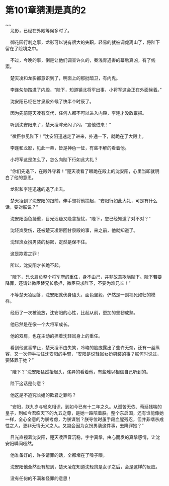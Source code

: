 # 第101章猜测是真的2
~~<br>&nbsp;&nbsp;&nbsp;&nbsp;龙影，已经在外殿等候多时了。<br><br>&nbsp;&nbsp;&nbsp;&nbsp;御花园行刺之事，龙影可以说有很大的失职，轻易的就被调虎离山了，将陛下留在了险境之中。<br><br>&nbsp;&nbsp;&nbsp;&nbsp;不过，今晚的事，倒是让他们调查许久的，秦浅青遇害的幕后真凶，有了线索。<br><br>&nbsp;&nbsp;&nbsp;&nbsp;楚天凌和龙影都意识到了，明面上的那批暗卫，有内鬼。<br><br>&nbsp;&nbsp;&nbsp;&nbsp;李连匆匆踏进了内殿，“陛下，知道镇北将军出事，小将军这会正在外面候着。”<br><br>&nbsp;&nbsp;&nbsp;&nbsp;沈安阳已经在甘泉殿外候了快半个时辰了。<br><br>&nbsp;&nbsp;&nbsp;&nbsp;因为先前楚天凌有交代，任何人都不可以进入内殿，李连才没敢禀报。<br><br>&nbsp;&nbsp;&nbsp;&nbsp;听到沈安阳来了，楚天凌眸光闪了闪，“宣他进来！”<br><br>&nbsp;&nbsp;&nbsp;&nbsp;“微臣参见陛下！”沈安阳迅速走了进来，扑通一下，就跪在了大殿上。<br><br>&nbsp;&nbsp;&nbsp;&nbsp;李连和龙影，见此一幕，皆是神色一怔，有些不解的看着他。<br><br>&nbsp;&nbsp;&nbsp;&nbsp;小将军这是怎么了，怎么向陛下行如此大礼？<br><br>&nbsp;&nbsp;&nbsp;&nbsp;“你们先退下，在殿外守着！”楚天凌看了眼跪在殿上的沈安阳，心里当即就明白了他的意思。<br><br>&nbsp;&nbsp;&nbsp;&nbsp;龙影和李连迅速的退了出去。<br><br>&nbsp;&nbsp;&nbsp;&nbsp;楚天凌到了沈安阳的跟前，伸手想将他扶起，“安阳行如此大礼，可是有什么话，要对朕说？”<br><br>&nbsp;&nbsp;&nbsp;&nbsp;沈安阳面色凝重，目光迟疑又隐含担忧，“陛下，您已经知道了对不对？”<br><br>&nbsp;&nbsp;&nbsp;&nbsp;沈轻岚受伤，还被楚天凌带回甘泉殿的事，来之前，他就知道了。<br><br>&nbsp;&nbsp;&nbsp;&nbsp;沈轻岚女扮男装的秘密，定然是保不住。<br><br>&nbsp;&nbsp;&nbsp;&nbsp;这是欺君之罪！<br><br>&nbsp;&nbsp;&nbsp;&nbsp;所以，沈安阳才长跪不起。<br><br>&nbsp;&nbsp;&nbsp;&nbsp;“陛下，兄长肩负整个将军府的重任，身不由己，并非故意欺瞒陛下。陛下若要降罪，还请让微臣替兄长承担，微臣只求陛下，不要为难兄长！”<br><br>&nbsp;&nbsp;&nbsp;&nbsp;不等楚天凌回答，沈安阳就伏身磕头，面色坚毅，俨然是一副视死如归的模样。<br><br>&nbsp;&nbsp;&nbsp;&nbsp;经历了一次被流放，沈安阳的心性，比起从前，更加的坚韧成熟。<br><br>&nbsp;&nbsp;&nbsp;&nbsp;他已然是在像一个大将军成长。<br><br>&nbsp;&nbsp;&nbsp;&nbsp;他的双肩，也在主动的担着沈轻岚身上的重任。<br><br>&nbsp;&nbsp;&nbsp;&nbsp;看到他这番举止，楚天凌不由失笑，冷峻的脸庞露出了些许无奈，还有一丝纵容，又一次伸手扶住沈安阳的手臂，“安阳是说轻岚女扮男装的事？朕何时说过，要降罪于她？”<br><br>&nbsp;&nbsp;&nbsp;&nbsp;“陛下？”沈安阳猛然抬起头，诧异的看着他，有些难以相信自己听到的。<br><br>&nbsp;&nbsp;&nbsp;&nbsp;陛下这话是何意？<br><br>&nbsp;&nbsp;&nbsp;&nbsp;他这是不追究长姐的欺君之罪吗？<br><br>&nbsp;&nbsp;&nbsp;&nbsp;“安阳，朕九岁与轻岚相识，到如今已有十二年之久。从孤苦无依、苟延残喘的皇子，到如今君临天下的九五之尊，是她一路陪着朕。整个东启国，还有谁能像她一样，全心全意的为朕考虑，为朕谋划？朕夺位时虽手段血腥残忍，但并非嗜杀成性之人，更非无情无义之人。又岂会因为女扮男装这件事，去降罪她？”<br><br>&nbsp;&nbsp;&nbsp;&nbsp;目光直视着沈安阳，楚天凌声音沉稳，字字真挚，由心而发的真挚感情，让沈安阳瞬间哑然。<br><br>&nbsp;&nbsp;&nbsp;&nbsp;他准备好的，许多请罪的话，全都堵在了嗓子眼。<br><br>&nbsp;&nbsp;&nbsp;&nbsp;沈安阳他全然没有想到，楚天凌在知道沈轻岚是女子之后，会是这样的反应。<br><br>&nbsp;&nbsp;&nbsp;&nbsp;没有任何的不满和怪罪的意思！<br><br>
                    

<script>_fwqdsqadxfw()</script>
<div><script>_dfwf1dw();</script></div>
<div><script>_dfwf1agdw();</script></div>
                